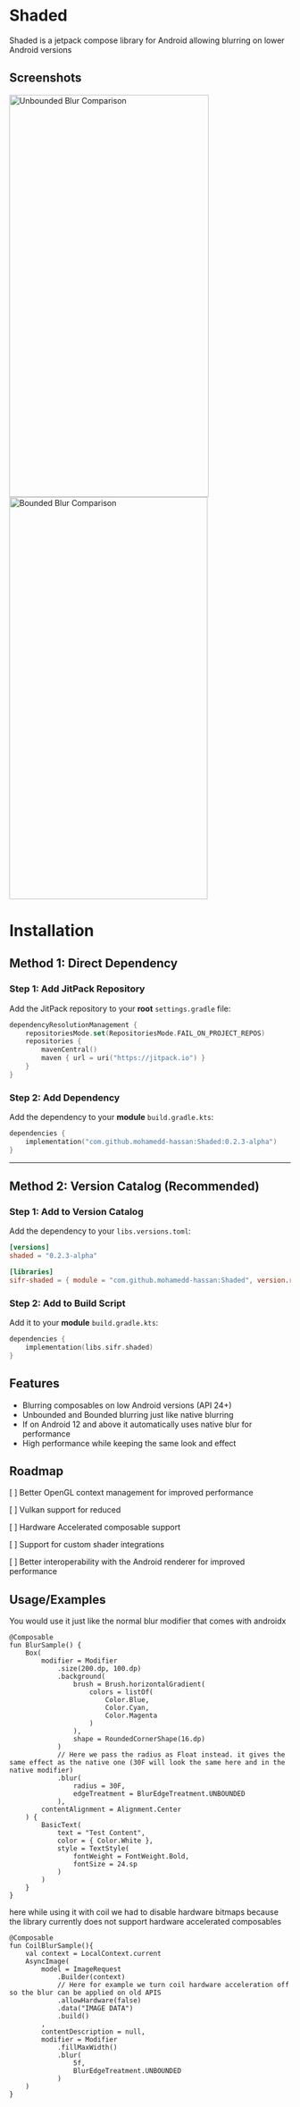 
# Shaded

Shaded is a jetpack compose library for Android allowing blurring on lower Android versions


## Screenshots

<img width="357" height="720" alt="Unbounded Blur Comparison" src="https://github.com/user-attachments/assets/864e02f6-a22b-4e33-8e1b-a4dc4a5ef5d7" />
<img width="355" height="720" alt="Bounded Blur Comparison" src="https://github.com/user-attachments/assets/b1596273-588c-4aaa-9de7-5dc3779ba58e" />

# Installation

## Method 1: Direct Dependency

### Step 1: Add JitPack Repository

Add the JitPack repository to your **root** `settings.gradle` file:

```kotlin
dependencyResolutionManagement {
    repositoriesMode.set(RepositoriesMode.FAIL_ON_PROJECT_REPOS)
    repositories {
        mavenCentral()
        maven { url = uri("https://jitpack.io") }
    }
}
```

### Step 2: Add Dependency

Add the dependency to your **module** `build.gradle.kts`:

```kotlin
dependencies {
    implementation("com.github.mohamedd-hassan:Shaded:0.2.3-alpha")
}
```

---

## Method 2: Version Catalog (Recommended)

### Step 1: Add to Version Catalog

Add the dependency to your `libs.versions.toml`:

```toml
[versions]
shaded = "0.2.3-alpha"

[libraries]
sifr-shaded = { module = "com.github.mohamedd-hassan:Shaded", version.ref = "shaded" }
```

### Step 2: Add to Build Script

Add it to your **module** `build.gradle.kts`:

```kotlin
dependencies {
    implementation(libs.sifr.shaded)
}
```
## Features

- Blurring composables on low Android versions (API 24+)
- Unbounded and Bounded blurring just like native blurring
- If on Android 12 and above it automatically uses native blur for performance
- High performance while keeping the same look and effect


## Roadmap

[ ] Better OpenGL context management for improved performance

[ ] Vulkan support for reduced 

[ ] Hardware Accelerated composable support

[ ] Support for custom shader integrations

[ ] Better interoperability with the Android renderer for improved performance

## Usage/Examples

You would use it just like the normal blur modifier that comes with androidx

```
@Composable
fun BlurSample() {
    Box(
        modifier = Modifier
            .size(200.dp, 100.dp)
            .background(
                brush = Brush.horizontalGradient(
                    colors = listOf(
                        Color.Blue,
                        Color.Cyan,
                        Color.Magenta
                    )
                ),
                shape = RoundedCornerShape(16.dp)
            )
            // Here we pass the radius as Float instead. it gives the same effect as the native one (30F will look the same here and in the native modifier)
            .blur(
                radius = 30F,
                edgeTreatment = BlurEdgeTreatment.UNBOUNDED
            ),
        contentAlignment = Alignment.Center
    ) {
        BasicText(
            text = "Test Content",
            color = { Color.White },
            style = TextStyle(
                fontWeight = FontWeight.Bold,
                fontSize = 24.sp
            )
        )
    }
}
```
here while using it with coil we had to disable hardware bitmaps because the library currently does not support hardware accelerated composables

```
@Composable
fun CoilBlurSample(){
    val context = LocalContext.current
    AsyncImage(
        model = ImageRequest
            .Builder(context)
            // Here for example we turn coil hardware acceleration off so the blur can be applied on old APIS
            .allowHardware(false)
            .data("IMAGE DATA")
            .build()
        ,
        contentDescription = null,
        modifier = Modifier
            .fillMaxWidth()
            .blur(
                5f,
                BlurEdgeTreatment.UNBOUNDED
            )
    )
}
```

